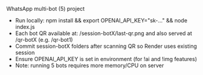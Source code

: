 WhatsApp multi-bot (5) project
- Run locally: npm install && export OPENAI_API_KEY="sk-..." && node index.js
- Each bot QR available at: /session-botX/last-qr.png and also served at /qr-botX (e.g. /qr-bot1)
- Commit session-botX folders after scanning QR so Render uses existing session
- Ensure OPENAI_API_KEY is set in environment (for !ai and !img features)
- Note: running 5 bots requires more memory/CPU on server